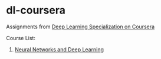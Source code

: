 # dl-coursera

Assignments from [Deep Learning Specialization on Coursera](https://www.coursera.org/specializations/deep-learning)

Course List:

1. [Neural Networks and Deep Learning](https://github.com/pdwarkanath/dl-coursera/tree/master/001%20Neural%20Networks%20and%20Deep%20Learning)
